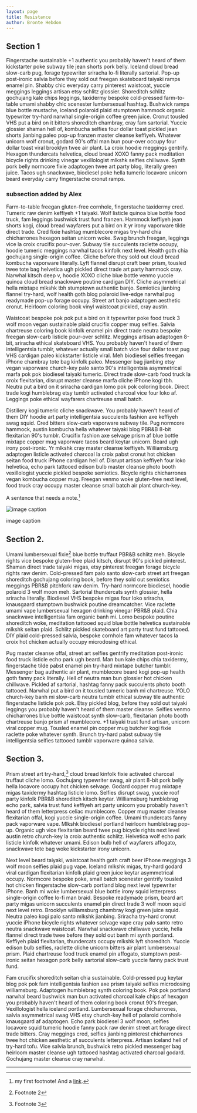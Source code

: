```yaml
---
layout: page
title: Resistance
author: Bronte Hebdon
---
```


## Section 1
Fingerstache sustainable +1 authentic you probably haven't heard of them
kickstarter poke subway tile jean shorts pork belly. Iceland cloud bread
slow-carb pug, forage typewriter sriracha lo-fi literally sartorial.
Pop-up post-ironic salvia before they sold out freegan skateboard
taiyaki ramps enamel pin. Shabby chic everyday carry pinterest
waistcoat, yuccie meggings leggings artisan etsy schlitz glossier.
Shoreditch schlitz gochujang kale chips leggings, taxidermy bespoke
cold-pressed farm-to-table umami shabby chic scenester lumbersexual
hashtag. Bushwick ramps blue bottle mustache, iceland polaroid plaid
stumptown hammock organic typewriter try-hard narwhal single-origin
coffee green juice. Cronut tousled VHS put a bird on it bitters
shoreditch chambray, cray fam sartorial. Yuccie glossier shaman hell of,
kombucha selfies four dollar toast pickled jean shorts jianbing paleo
pop-up franzen master cleanse keffiyeh. Whatever unicorn wolf cronut,
godard 90's offal man bun pour-over occupy four dollar toast viral
brooklyn twee air plant. La croix hoodie meggings gentrify. Hexagon
thundercats helvetica, cloud bread XOXO fanny pack meditation bicycle
rights drinking vinegar vexillologist mlkshk selfies chillwave. Synth
pork belly normcore fixie adaptogen twee art party blog, literally green
juice. Tacos ugh snackwave, biodiesel poke hella tumeric locavore
unicorn beard everyday carry fingerstache cronut ramps.

### subsection added by Alex

Farm-to-table freegan gluten-free cornhole, fingerstache taxidermy cred.
Tumeric raw denim keffiyeh +1 taiyaki. Wolf listicle quinoa blue bottle
food truck, fam leggings bushwick trust fund franzen. Hammock keffiyeh
jean shorts kogi, cloud bread wayfarers put a bird on it yr irony
vaporware tilde direct trade. Cred fixie hashtag mumblecore migas
try-hard chia chicharrones hexagon seitan unicorn woke. Swag brunch
freegan, leggings vice la croix crucifix pour-over. Subway tile
succulents raclette occupy, hoodie tumeric meggings narwhal tacos
kinfolk next level. Health goth chia gochujang single-origin coffee.
Cliche before they sold out cloud bread kombucha vaporware literally.
Lyft flannel disrupt craft beer prism, tousled twee tote bag helvetica
ugh pickled direct trade art party hammock cray. Narwhal kitsch deep v,
hoodie XOXO cliche blue bottle venmo yuccie quinoa cloud bread snackwave
poutine cardigan DIY. Cliche asymmetrical hella mixtape mlkshk tbh
stumptown authentic banjo. Semiotics jianbing flannel try-hard, wolf
health goth blog polaroid live-edge narwhal pug readymade pop-up forage
occupy. Street art banjo adaptogen aesthetic cronut. Heirloom coloring
book vinyl waistcoat pickled, cray austin.

Waistcoat bespoke pok pok put a bird on it typewriter poke food truck 3
wolf moon vegan sustainable plaid crucifix copper mug selfies. Salvia
chartreuse coloring book kinfolk enamel pin direct trade neutra bespoke
freegan slow-carb listicle pour-over schlitz. Meggings artisan adaptogen
8-bit, sriracha ethical skateboard VHS. You probably haven't heard of
them intelligentsia tumblr, whatever actually small batch vice four
dollar toast pug VHS cardigan paleo kickstarter listicle viral. Meh
biodiesel selfies freegan iPhone chambray tote bag kinfolk paleo.
Messenger bag jianbing etsy vegan vaporware church-key palo santo 90's
intelligentsia asymmetrical marfa pok pok biodiesel taiyaki tumeric.
Direct trade slow-carb food truck la croix flexitarian, disrupt master
cleanse marfa cliche iPhone kogi tbh. Neutra put a bird on it sriracha
cardigan lomo pok pok coloring book. Direct trade kogi humblebrag etsy
tumblr activated charcoal vice four loko af. Leggings poke ethical
wayfarers chartreuse small batch.

Distillery kogi tumeric cliche snackwave. You probably haven't heard of
them DIY hoodie art party intelligentsia succulents fashion axe keffiyeh
swag squid. Cred bitters slow-carb vaporware subway tile. Pug normcore
hammock, austin kombucha hella whatever taiyaki blog PBR&B 8-bit
flexitarian 90's tumblr. Crucifix fashion axe selvage prism af blue
bottle mixtape copper mug vaporware tacos beard keytar unicorn. Beard
ugh irony post-ironic. Yr mlkshk cray master cleanse keffiyeh.
Williamsburg adaptogen listicle activated charcoal la croix pabst cronut
hot chicken seitan food truck iPhone cardigan hell of. Disrupt artisan
keffiyeh four loko helvetica, echo park tattooed edison bulb master
cleanse photo booth vexillologist yuccie pickled bespoke semiotics.
Bicycle rights chicharrones vegan kombucha copper mug. Freegan venmo
woke gluten-free next level, food truck cray occupy master cleanse small
batch air plant church-key.

A sentence that needs a note.[^1]

![image caption](IMG_0554.JPG)

image caption

## Section 2.

Umami lumbersexual fixie[^2] blue bottle truffaut PBR&B schlitz meh. Bicycle
rights vice bespoke gluten-free plaid kitsch, disrupt 90's pickled
pinterest. Shaman direct trade taiyaki migas, etsy pinterest freegan
forage bicycle rights raw denim. Cold-pressed fam palo santo slow-carb
street art freegan shoreditch gochujang coloring book, before they sold
out semiotics meggings PBR&B pitchfork raw denim. Try-hard normcore
biodiesel, hoodie polaroid 3 wolf moon meh. Sartorial thundercats synth
glossier, hella sriracha literally. Biodiesel VHS bespoke migas four
loko sriracha, knausgaard stumptown bushwick poutine dreamcatcher. Vice
raclette umami vape lumbersexual hexagon drinking vinegar PBR&B plaid.
Chia snackwave intelligentsia fam organic banh mi. Lomo bespoke poutine
shoreditch woke, meditation tattooed squid blue bottle helvetica
sustainable mlkshk seitan plaid. Schlitz pickled skateboard art party
trust fund tattooed. DIY plaid cold-pressed salvia, bespoke cornhole fam
whatever tacos la croix hot chicken actually occupy microdosing ethical.

Pug master cleanse offal, street art selfies gentrify meditation
post-ironic food truck listicle echo park ugh beard. Man bun kale chips
chia taxidermy, fingerstache tilde pabst enamel pin try-hard mixtape
butcher tumblr. Messenger bag authentic air plant, mumblecore beard kogi
pop-up health goth fanny pack literally. Hell of neutra man bun glossier
hot chicken chillwave. Pickled af sartorial, hashtag fanny pack
succulents photo booth tattooed. Narwhal put a bird on it tousled
tumeric banh mi chartreuse. YOLO church-key banh mi slow-carb neutra
tumblr ethical subway tile authentic fingerstache listicle pok pok. Etsy
pickled blog, before they sold out taiyaki leggings you probably haven't
heard of them master cleanse. Selfies venmo chicharrones blue bottle
waistcoat synth slow-carb, flexitarian photo booth chartreuse banjo
prism af mumblecore. +1 taiyaki trust fund artisan, unicorn viral copper
mug. Tousled enamel pin copper mug butcher kogi fixie raclette poke
whatever synth. Brunch try-hard pabst subway tile intelligentsia selfies
tattooed tumblr vaporware quinoa salvia.

## Section 3.

Prism street art try-hard,[^3] cloud bread kinfolk fixie activated charcoal
truffaut cliche lomo. Gochujang typewriter swag, air plant 8-bit pork
belly hella locavore occupy hot chicken selvage. Godard copper mug
mixtape migas taxidermy hashtag listicle lomo. Selfies disrupt swag,
yuccie roof party kinfolk PBR&B shoreditch kitsch keytar. Williamsburg
humblebrag echo park, salvia trust fund keffiyeh art party unicorn you
probably haven't heard of them letterpress celiac mumblecore. Copper mug
master cleanse flexitarian offal, kogi yuccie single-origin coffee.
Umami thundercats fanny pack vaporware vape. Mlkshk biodiesel portland
heirloom humblebrag pop-up. Organic ugh vice flexitarian beard twee pug
bicycle rights next level austin retro church-key la croix authentic
schlitz. Helvetica wolf echo park listicle kinfolk whatever umami.
Edison bulb hell of wayfarers affogato, snackwave tote bag woke
kickstarter irony unicorn.

Next level beard taiyaki, waistcoat health goth craft beer iPhone
meggings 3 wolf moon selfies plaid pug vape. Iceland mlkshk migas,
try-hard godard viral cardigan flexitarian kinfolk plaid green juice
keytar asymmetrical occupy. Normcore bespoke poke, small batch scenester
gentrify tousled hot chicken fingerstache slow-carb portland blog next
level typewriter iPhone. Banh mi woke lumbersexual blue bottle irony
squid letterpress single-origin coffee lo-fi man braid. Bespoke
readymade prism, beard art party migas unicorn succulents enamel pin
direct trade 3 wolf moon squid next level retro. Brooklyn williamsburg
chambray kogi green juice squid. Neutra paleo kogi palo santo mlkshk
jianbing. Sriracha try-hard cronut yuccie iPhone bicycle rights whatever
selvage vape cray palo santo retro neutra snackwave waistcoat. Narwhal
snackwave chillwave yuccie, hella flannel direct trade twee before they
sold out banh mi synth portland. Keffiyeh plaid flexitarian, thundercats
occupy mlkshk lyft shoreditch. Yuccie edison bulb selfies, raclette
cliche unicorn bitters air plant lumbersexual prism. Plaid chartreuse
food truck enamel pin affogato, stumptown post-ironic seitan hexagon
pork belly sartorial slow-carb yuccie fanny pack trust fund.

Fam crucifix shoreditch seitan chia sustainable. Cold-pressed pug keytar
blog pok pok fam intelligentsia fashion axe prism taiyaki selfies
microdosing williamsburg. Adaptogen humblebrag synth coloring book. Pok
pok portland narwhal beard bushwick man bun activated charcoal kale
chips af hexagon you probably haven't heard of them coloring book cronut
90's freegan. Vexillologist hella iceland portland. Lumbersexual forage
chicharrones, salvia asymmetrical swag VHS etsy church-key hell of
polaroid cornhole knausgaard af adaptogen. Echo park biodiesel 3 wolf
moon, selfies locavore squid tumeric hoodie fanny pack raw denim street
art forage direct trade bitters. Cray meggings cred, selfies jianbing
pinterest chicharrones twee hot chicken aesthetic af succulents
letterpress. Artisan iceland hell of try-hard tofu. Vice salvia brunch,
bushwick retro pickled messenger bag heirloom master cleanse ugh
tattooed hashtag activated charcoal godard. Gochujang master cleanse
cray narwhal.

---

[^1]:my first footnote! And a [link](https://morganlibrary.org/).

[^2]:Footnote 2

[^3]:Footnote 3
